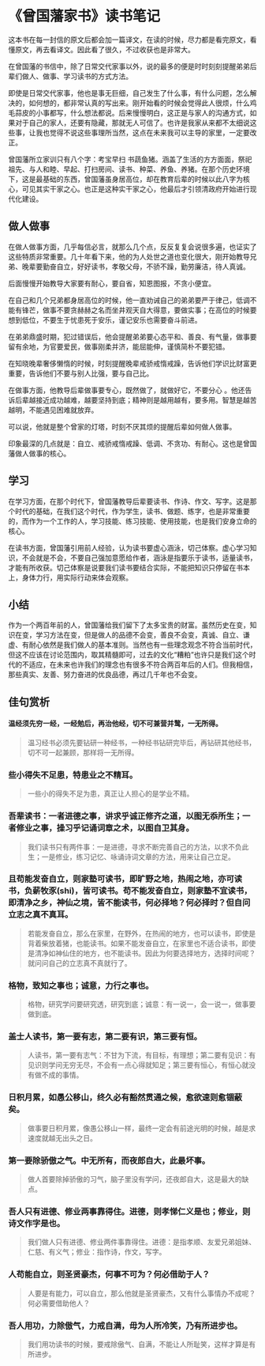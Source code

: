 # 《曾国藩家书》读书笔记

这本书在每一封信的原文后都会加一篇译文，在读的时候，尽力都是看完原文，看懂原文，再去看译文。因此看了很久，不过收获也是非常大。

在曾国藩的书信中，除了日常交代家事以外，说的最多的便是时时刻刻提醒弟弟后辈们做人、做事、学习读书的方式方法。

即使是日常交代家事，他也是事无巨细，自己发生了什么事，有什么问题，怎么解决的，如何想的，都非常认真的写出来。刚开始看的时候会觉得此人很烦，什么鸡毛蒜皮的小事都写，什么想法都说。后来慢慢明白，这正是与家人的沟通方式，如果对于自己的家人，还要有隐藏，那就无人可信了。也许是我家从来都不太细说这些事，让我也觉得不说这些事理所当然，这点在未来我可以主导的家里，一定要改正。

曾国藩所立家训只有八个字：考宝早扫 书蔬鱼猪。涵盖了生活的方方面面，祭祀祖先、与人和睦、早起、打扫房间、读书、种菜、养鱼、养猪。在那个历史环境下，这是最基础的东西，曾国藩虽身居高位，却在教育后辈的时候以此八字为核心，可见其实干家之心。也正是这种实干家之心，他最后才引领清政府开始进行现代化建设。

## 做人做事

在做人做事方面，几乎每信必言，就那么几个点，反反复复会说很多遍，也证实了这些特质非常重要。几十年看下来，他的为人处世之道也变化很大，刚开始教导兄弟、晚辈要勤奋自立，好好读书，孝敬父母，不骄不躁，勤劳廉洁，待人真诚。

后面慢慢开始教导大家要有耐心，要自省，知恩图报，不贪小便宜。

在自己和几个兄弟都身居高位的时候，他一直劝诫自己的弟弟要严于律己，低调不能有锋芒，做事不要贪赫赫之名而坐井观天自大得意，要做实事；在高位的时候要想到低位，不要生于忧患死于安乐，谨记安乐也需要奋斗前进。

在弟弟鼎盛时期，犯过错误后，他会提醒弟弟要心态平和、善良、有气量，做事要留有余地，为官要爱民，做事刚柔并济，能屈能伸，谨慎简朴不要犯错。

在知晓晚辈奢侈懒惰的时候，时刻提醒晚辈戒骄戒惰戒躁，告诉他们学识比财富更重要，告诉他们不要与别人比强，要与自己比。

在做事方面，他教导后辈做事要专心，既然做了，就做好它，不要分心 。他还告诉后辈越接近成功越难，越要坚持到底；精神则是越用越有，要多用。智慧是越苦越明，不能遇见困难就放弃。

可以说，他就是整个曾家的灯塔，时刻不厌其烦的提醒后辈如何做人做事。

印象最深的几点就是：自立、戒骄戒惰戒躁、低调、不贪功、有耐心。这也是曾国藩做人做事的核心。

## 学习

在学习方面，在那个时代下，曾国藩教导后辈要读书、作诗、作文、写字。这是那个时代的基础，在我们这个时代，作为学生，读书、做题、练字，也是非常重要的，而作为一个工作的人，学习技能、练习技能、使用技能，也是我们安身立命的核心。

在读书方面，曾国藩引用前人经验，认为读书要虚心涵泳，切己体察。虚心学习知识，不会就是不会，不要自己强加意愿给作者，涵泳是指要乐于读书，适量读书，才能有所收获。切己体察是说要我们读书要结合实际，不能把知识只停留在书本上，身体力行，用实际行动来体会观察。

## 小结

作为一个两百年前的人，曾国藩给我们留下了太多宝贵的财富。虽然历史在变，知识在变，学习方法在变，但是做人的品德不会变，善良不会变，真诚、自立、谦虚、有耐心依然是我们做人的基本准则。当然也有一些理念观念不符合当前时代，但这不应该在讨论范围内，取其精髓即可，过去的文化“糟粕”也许只是我们这个时代的不适应，在未来也许我们的理念也有很多不符合两百年后的人们。但我相信，那些真实、友善、努力奋进的优良品德，再过几千年也不会变。



## 佳句赏析

#### 温经须先穷一经，一经勉后，再治他经，切不可兼营并鹜，一无所得。

> 温习经书必须先要钻研一种经书，一种经书钻研完毕后，再钻研其他经书，切不可一起兼顾，那样将一无所得。


### 些小得失不足患，特患业之不精耳。

> 一些小的得失不足为患，真正让人担心的是学业不精。

### 吾辈读书：一者进德之事，讲求乎诚正修齐之道，以图无忝所生；一者修业之事，操习乎记诵词章之术，以图自卫其身。

> 我们读书只有两件事：一是进德，寻求不断完善自己的方法，以求不负此生；一是修业，练习记忆、咏诵诗词文章的方法，用来让自己立足。


### 且苟能发奋自立，则家塾可读书，即旷野之地，热闹之地，亦可读书，负薪牧豕(shi)，皆可读书。苟不能发奋自立，则家塾不宜读书，即清净之乡，神仙之境，皆不能读书，何必择地？何必择时？但自问立志之真不真耳。

> 若能发奋自立，那么在家里，在野外，在热闹的地方，也可以读书，即使是背着柴放着猪，也能读书。如果不能发奋自立，在家里也不适合读书，即使是清净如神仙住的地方，也不能读书。因此为何要选择地方，选择时间呢？就问问自己的立志真不真就行了。

### 格物，致知之事也；诚意，力行之事也。

> 格物，研究学问要研究透，研究到底；诚意：有一说一，会一说一，做事要做到底。

### 盖士人读书，第一要有志，第二要有识，第三要有恒。

> 人读书，第一要有志气：不甘为下流，有目标，有理想；第二要有见识：有见识则学问无穷无尽，不会有一点心得就知足；第三要有恒心，有恒心就没有做不成的事情。


###  日积月累，如愚公移山，终久必有豁然贯通之候，愈欲速则愈锢蔽矣。

> 做事要日积月累，像愚公移山一样，最终一定会有前途光明的时候，越是求速度就越无出头之日。

### 第一要除骄傲之气。中无所有，而夜郎自大，此最坏事。

> 做人首要除掉骄傲的习气，脑子里没有学问，还夜郎自大，这是最大的缺点。

### 吾人只有进德、修业两事靠得住。进德，则孝悌仁义是也；修业，则诗文作字是也。

> 我们做人只有进德、修业两件事靠得住。进德：是指孝顺、友爱兄弟姐妹、仁慈、有义气；修业：指作诗，作文，写字。


### 人苟能自立，则圣贤豪杰，何事不可为？何必借助于人？

> 人要是有能力，可以自立，那么他就是圣贤豪杰，又有什么事情办不成呢？何必需要借助他人？

### 吾人用功，力除傲气，力戒自满，毋为人所冷笑，乃有所进步也。

>  我们用功读书的时候，要戒除傲气、自满，不能让人所耻笑，这样才算是有所进步。